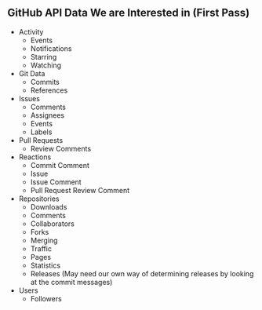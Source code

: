 ## GitHub API Data We are Interested in (First Pass)

- Activity
	- Events
	- Notifications
	- Starring
	- Watching
- Git Data
	- Commits
	- References
- Issues
	- Comments
	- Assignees
	- Events
	- Labels
- Pull Requests
	- Review Comments
- Reactions
	- Commit Comment
	- Issue
	- Issue Comment
	- Pull Request Review Comment
- Repositories
	- Downloads
	- Comments
	- Collaborators
	- Forks
	- Merging
	- Traffic
	- Pages
	- Statistics
	- Releases (May need our own way of determining releases by looking at the commit messages)
- Users
	- Followers
